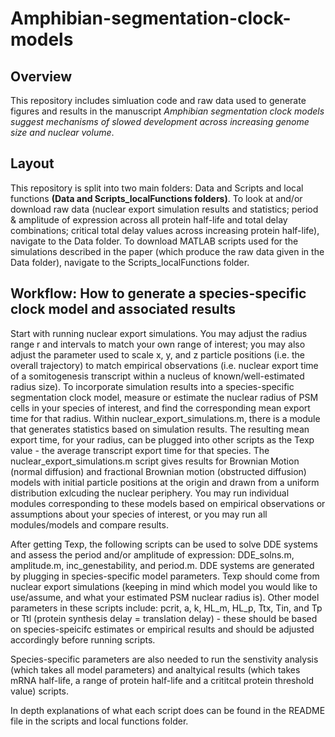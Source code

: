 # Amphibian-segmentation-clock-models

## Overview

This repository includes simluation code and raw data used to generate figures and results in the manuscript *Amphibian segmentation clock models suggest mechanisms of slowed development across increasing genome size and nuclear volume*. 

## Layout

This repository is split into two main folders: Data and Scripts and local functions __(Data and Scripts_localFunctions folders)__. To look at and/or download raw data (nuclear export simulation results and statistics; period & amplitude of expression across all protein half-life and total delay combinations; critical total delay values across increasing protein half-life), navigate to the Data folder. To download MATLAB scripts used for the simulations described in the paper (which produce the raw data given in the Data folder), navigate to the Scripts_localFunctions folder. 

                  
## Workflow: How to generate a species-specific clock model and associated results

Start with running nuclear export simulations. You may adjust the radius range r and intervals to match your own range of interest; you may also adjust the parameter used to scale x, y, and z particle positions (i.e. the overall trajectory) to match empirical observations (i.e. nuclear export time of a somitogenesis transcript within a nucleus of known/well-estimated radius size).  To incorporate simulation results into a species-specific segmentation clock model, measure or estimate the nuclear radius of PSM cells in your species of interest, and find the corresponding mean export time for that radius. Within nuclear_export_simulations.m, there is a module that generates statistics based on simulation results. The resulting mean export time, for your radius, can be plugged into other scripts as the Texp value - the average transcript export time for that species. The nuclear_export_simulations.m script gives results for Brownian Motion (normal diffusion) and fractional Brownian motion (obstructed diffusion) models with initial particle positions at the origin and drawn from a uniform distribution exlcuding the nuclear periphery. You may run individual modules corresponding to these models based on empirical observations or assumptions about your species of interest, or you may run all modules/models and compare results.

After getting Texp, the following scripts can be used to solve DDE systems and assess the period and/or amplitude of expression: DDE_solns.m, amplitude.m, inc_genestability, and period.m. DDE systems are generated by plugging in species-specific model parameters. Texp should come from nuclear export simulations (keeping in mind which model you would like to use/assume, and what your estimated PSM nuclear radius is). Other model parameters in these scripts include: pcrit, a, k, HL_m, HL_p, Ttx, Tin, and Tp or Ttl (protein synthesis delay = translation delay)  - these should be based on species-speicifc estimates or empirical results and should be adjusted accordingly before running scripts.

Species-specific parameters are also needed to run the senstivity analysis (which takes all model parameters) and analtyical results (which takes mRNA half-life, a range of protein half-life and a crititcal protein threshold value) scripts. 

In depth explanations of what each script does can be found in the README file in the scripts and local functions folder. 





